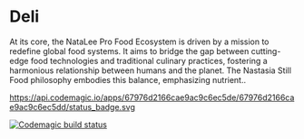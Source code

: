 # Deli
At its core, the NataLee Pro Food Ecosystem is driven by a mission to redefine global food systems. It aims to bridge the gap between cutting-edge food technologies and traditional culinary practices, fostering a harmonious relationship between humans and the planet. The Nastasia Still Food philosophy embodies this balance, emphasizing nutrient..

https://api.codemagic.io/apps/67976d2166cae9ac9c6ec5de/67976d2166cae9ac9c6ec5dd/status_badge.svg

[![Codemagic build status](https://api.codemagic.io/apps/67976d2166cae9ac9c6ec5de/67976d2166cae9ac9c6ec5dd/status_badge.svg)](https://codemagic.io/app/67976d2166cae9ac9c6ec5de/67976d2166cae9ac9c6ec5dd/latest_build)
